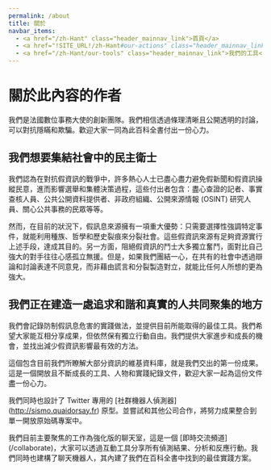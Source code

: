 ```yaml
---
permalink: /about
title: 關於
navbar_items:
  - <a href="/zh-Hant" class="header_mainnav_link">首頁</a>
  - <a href="!SITE_URL!/zh-Hant#our-actions" class="header_mainnav_link">我們的行動</a>
  - <a href="/zh-Hant/our-tools" class="header_mainnav_link">我們的工具</a>
---
```


# 關於此內容的作者

我們是法國數位事務大使的創新團隊。我們相信透過條理清晰且公開透明的討論，可以對抗隱瞞和欺騙。歡迎大家一同為此百科全書付出一份心力。

## 我們想要集結社會中的民主衛士

我們認為在對抗假資訊的戰爭中，許多熱心人士已盡心盡力避免假新聞和假資訊操縱民意，進而影響選舉和集體決策過程，這些付出者包含：盡心查證的記者、事實查核人員、公共公開資料提供者、非政府組織、公開來源情報 (OSINT) 研究人員、關心公共事務的民眾等等。

然而，在目前的狀況下，假訊息來源擁有一項重大優勢：只需要選擇性強調特定事件，就能利用種族、哲學和歷史裂痕來分裂社會。這些假資訊來源有足夠資源實行上述手段，達成其目的。另一方面，阻絕假資訊的鬥士大多獨立奮鬥，面對比自己強大的對手往往心感孤立無援。但是，如果我們團結一心，在共有的社會中透過辯論和討論表達不同意見，而非藉由謊言和分裂製造對立，就能比任何人所想的更為強大。

## 我們正在建造一處追求和諧和真實的人共同聚集的地方

我們會記錄防制假訊息危害的實踐做法，並提供目前所能取得的最佳工具。我們希望大家能互相分享成果，但依然保有獨立行動自由。我們提供大家進步和成長的機會，並找出減少假資訊影響最有效的方法。

這個包含目前我們所瞭解大部分資訊的維基資料庫，就是我們交出的第一份成果。這是一個開放且不斷成長的工具、人物和實踐紀錄文件，歡迎大家一起為這份文件盡一份心力。

我們同時也設計了 Twitter 專用的 [社群機器人偵測器] (http://sismo.quaidorsay.fr) 原型。並嘗試和其他公司合作，將努力成果整合到單一開放原始碼專案中。

我們目前主要聚焦的工作為強化版的聊天室，這是一個 [即時交流頻道] (/collaborate)，大家可以透過互動工具分享所有偵測結果、分析和反應行動。我們同時也建構了聊天機器人，其內建了我們在百科全書中找到的最佳實踐方案。
